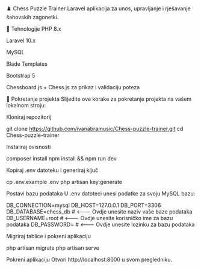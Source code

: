 ♟️ Chess Puzzle Trainer
Laravel aplikacija za unos, upravljanje i rješavanje šahovskih zagonetki.

🔧 Tehnologije
PHP 8.x

Laravel 10.x

MySQL

Blade Templates

Bootstrap 5

Chessboard.js + Chess.js za prikaz i validaciju poteza

🚀 Pokretanje projekta
Slijedite ove korake za pokretanje projekta na vašem lokalnom stroju:

Kloniraj repozitorij

git clone https://github.com/ivanabramusic/Chess-puzzle-trainer.git
cd Chess-puzzle-trainer

Instaliraj ovisnosti

composer install
npm install && npm run dev

Kopiraj .env datoteku i generiraj ključ

cp .env.example .env
php artisan key:generate

Postavi bazu podataka
U .env datoteci unesi podatke za svoju MySQL bazu:

DB_CONNECTION=mysql
DB_HOST=127.0.0.1
DB_PORT=3306
DB_DATABASE=chess_db # <--- Ovdje unesite naziv vaše baze podataka
DB_USERNAME=root     # <--- Ovdje unesite korisničko ime za bazu podataka
DB_PASSWORD=         # <--- Ovdje unesite lozinku za bazu podataka

Migriraj tablice i pokreni aplikaciju

php artisan migrate
php artisan serve

Pokreni aplikaciju
Otvori http://localhost:8000 u svom pregledniku.
